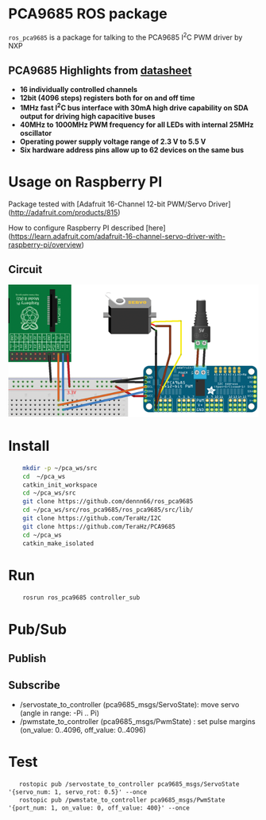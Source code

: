 PCA9685 ROS package
=======

`ros_pca9685` is a package  for talking to the PCA9685 I<sup>2</sup>C PWM driver by NXP

PCA9685 Highlights from [datasheet](http://www.nxp.com/documents/data_sheet/PCA9685.pdf)
--------

*	**16 individually controlled channels**
*	**12bit (4096 steps) registers both for on and off time**
*	**1MHz fast I<sup>2</sup>C bus interface with 30mA high drive capability on SDA output for driving high capacitive buses**
*	**40MHz to 1000MHz PWM frequency for all LEDs with internal 25MHz oscillator**
*	**Operating power supply voltage range of 2.3 V to 5.5 V**
*	**Six hardware address pins allow up to 62 devices on the same bus**

Usage on Raspberry PI
=====================
Package tested with [Adafruit 16-Channel 12-bit PWM/Servo Driver] (http://adafruit.com/products/815)

How to configure Raspberry PI described [here] (https://learn.adafruit.com/adafruit-16-channel-servo-driver-with-raspberry-pi/overview)

Circuit
-------
![](circuit_cropped.png)


Install
===============

```bash
    mkdir -p ~/pca_ws/src
    cd  ~/pca_ws
    catkin_init_workspace
    cd ~/pca_ws/src
    git clone https://github.com/dennn66/ros_pca9685
    cd ~/pca_ws/src/ros_pca9685/ros_pca9685/src/lib/
    git clone https://github.com/TeraHz/I2C
    git clone https://github.com/TeraHz/PCA9685
    cd ~/pca_ws
    catkin_make_isolated
```
Run
================

```bash
    rosrun ros_pca9685 controller_sub
```

Pub/Sub
=================

Publish
-----------

Subscribe
-----------
* /servostate_to_controller (pca9685_msgs/ServoState): move servo (angle in range: -Pi .. Pi)
* /pwmstate_to_controller   (pca9685_msgs/PwmState)  : set pulse margins (on_value: 0..4096, off_value: 0..4096)

Test
=================

```
   rostopic pub /servostate_to_controller pca9685_msgs/ServoState '{servo_num: 1, servo_rot: 0.5}' --once
   rostopic pub /pwmstate_to_controller pca9685_msgs/PwmState '{port_num: 1, on_value: 0, off_value: 400}' --once

```
